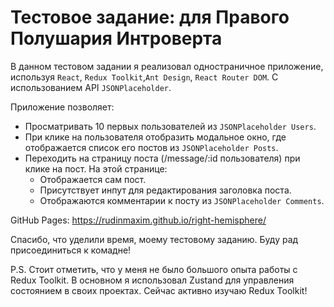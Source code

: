 # Тестовое задание: для Правого Полушария Интроверта

В данном тестовом задании я реализовал одностраничное приложение, используя `React`, `Redux Toolkit`,`Ant Design`, `React Router DOM`. С использованием API `JSONPlaceholder`.

Приложение позволяет:

- Просматривать 10 первых пользователей из `JSONPlaceholder Users`.
- При клике на пользователя отобразить модальное окно, где отображается список его постов из `JSONPlaceholder Posts`.
- Переходить на страницу поста (/message/:id пользователя) при клике на пост. На этой странице:
  - Отображается сам пост.
  - Присутствует инпут для редактирования заголовка поста.
  - Отображаются комментарии к посту из `JSONPlaceholder Comments`.

GitHub Pages: https://rudinmaxim.github.io/right-hemisphere/

Спасибо, что уделили время, моему тестовому заданию. Буду рад присоединиться к комадне!

P.S.
Стоит отметить, что у меня не было большого опыта работы с Redux Toolkit. В основном я использовал Zustand для управления состоянием в своих проектах. Сейчас активно изучаю Redux Toolkit!
